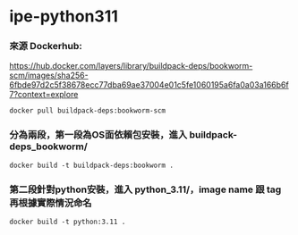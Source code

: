 # ipe-python311

### 來源 Dockerhub:

<https://hub.docker.com/layers/library/buildpack-deps/bookworm-scm/images/sha256-6fbde97d2c5f38678ecc77dba69ae37004e01c5fe1060195a6fa0a03a166b6f7?context=explore>
```shell
docker pull buildpack-deps:bookworm-scm
```

### 分為兩段，第一段為OS面依賴包安裝，進入 buildpack-deps_bookworm/
```shell
docker build -t buildpack-deps:bookworm .
```

### 第二段針對python安裝，進入 python_3.11/，image name 跟 tag 再根據實際情況命名
```shell
docker build -t python:3.11 .
```
